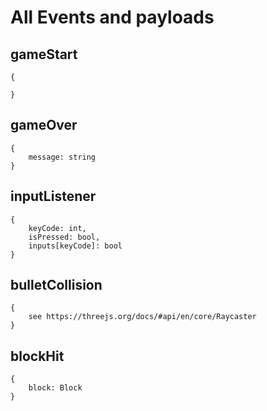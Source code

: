 # All Events and payloads

## gameStart
    {
        
    }

## gameOver
    {
        message: string
    }

## inputListener
    {
        keyCode: int,
        isPressed: bool,
        inputs[keyCode]: bool
    }

## bulletCollision
    {
        see https://threejs.org/docs/#api/en/core/Raycaster
    }

## blockHit
    {
        block: Block
    }